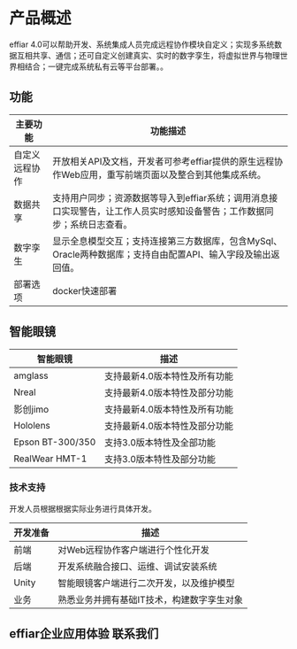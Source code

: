 
# 产品概述
effiar 4.0可以帮助开发、系统集成人员完成远程协作模块自定义；实现多系统数据互相共享、通信；还可自定义创建真实、实时的数字孪生，将虚拟世界与物理世界相结合；一键完成系统私有云等平台部署。。

## 功能


| 主要功能             | 功能描述                                                     |
| -------------------- | ------------------------------------------------------------ 
| 自定义远程协作             | 开放相关API及文档，开发者可参考effiar提供的原生远程协作Web应用，重写前端页面以及整合到其他集成系统。 | 
| 数据共享          | 支持用户同步；资源数据等导入到effiar系统；调用消息接口实现警告，让工作人员实时感知设备警告；工作数据同步；系统日志查看。 | 
| 数字孪生     | 显示全息模型交互；支持连接第三方数据库，包含MySql、Oracle两种数据库；支持自由配置API、输入字段及输出返回值。      | 
| 部署选项   |      docker快速部署          |                     


	
## 智能眼镜


| 智能眼镜         | 描述                                                             |
| ------------ | ------------------------------------------------------------ 
| amglass   | 支持最新4.0版本特性及所有功能    |
| Nreal     | 支持最新4.0版本特性及部分功能 |
| 影创jimo     | 支持最新4.0版本特性及所有功能 |
| Hololens     | 支持最新4.0版本特性及部分功能           |
| Epson BT-300/350 | 支持3.0版本特性及全部功能   |
| RealWear HMT-1 | 支持3.0版本特性及部分功能       |

### 技术支持


开发人员根据根据实际业务进行具体开发。

| 开发准备       | 描述                                                                   |
| ---------- | --------------------------------------------------------------------------------------
| 前端    | 对Web远程协作客户端进行个性化开发|
| 后端        | 开发系统融合接口、运维、调试安装系统 |
| Unity    | 智能眼镜客户端进行二次开发，以及维护模型  |
| 业务      | 熟悉业务并拥有基础IT技术，构建数字孪生对象            |


## effiar企业应用体验 联系我们
